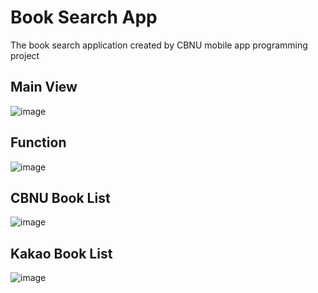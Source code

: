 # Book Search App

The book search application created by CBNU mobile app programming project

## Main View

![image](https://user-images.githubusercontent.com/40849381/60831323-439d8680-a1f4-11e9-94e2-58fc9e0c90c9.png)

## Function

![image](https://user-images.githubusercontent.com/40849381/60831374-616aeb80-a1f4-11e9-9a4f-5beb6d784a21.png)

## CBNU Book List

![image](https://user-images.githubusercontent.com/40849381/60831519-b4dd3980-a1f4-11e9-9445-cbd7cc5b9ba4.png)

## Kakao Book List

![image](https://user-images.githubusercontent.com/40849381/60831564-d3433500-a1f4-11e9-8a79-ad81fd9491bb.png)
